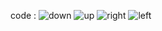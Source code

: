 

code : 
![down](https://github.com/user-attachments/assets/76414990-fc50-4ab4-ae7d-83e4a06b4a2b)
![up](https://github.com/user-attachments/assets/d108cfde-2220-4969-af40-1f723d9cab1d)
![right](https://github.com/user-attachments/assets/f110a4c9-99e0-4e91-8c33-ac64feb3737e)
![left](https://github.com/user-attachments/assets/664b506c-df57-4749-b9ff-f94e1fc93dda)
